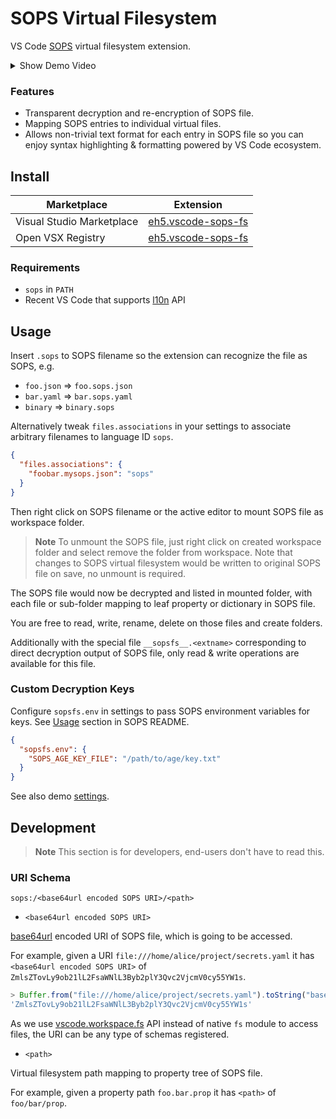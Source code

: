 # SOPS Virtual Filesystem

VS Code [SOPS](https://github.com/mozilla/sops) virtual filesystem extension.

<details>
  <summary>Show Demo Video</summary>

https://user-images.githubusercontent.com/24871166/224997543-886de0d0-f8ff-4d36-a71c-df399d447094.mp4

</details>

### Features

- Transparent decryption and re-encryption of SOPS file.
- Mapping SOPS entries to individual virtual files.
- Allows non-trivial text format for each entry in SOPS file so you can enjoy syntax highlighting & formatting powered by VS Code ecosystem.

## Install

| Marketplace               | Extension                                                                                    |
| ------------------------- | -------------------------------------------------------------------------------------------- |
| Visual Studio Marketplace | [eh5.vscode-sops-fs](https://marketplace.visualstudio.com/items?itemName=eh5.vscode-sops-fs) |
| Open VSX Registry         | [eh5.vscode-sops-fs](https://open-vsx.org/extension/eh5/vscode-sops-fs)                      |

### Requirements

- `sops` in `PATH`
- Recent VS Code that supports [l10n](https://code.visualstudio.com/api/references/vscode-api#l10n) API

## Usage

Insert `.sops` to SOPS filename so the extension can recognize the file as SOPS, e.g.

- `foo.json` => `foo.sops.json`
- `bar.yaml` => `bar.sops.yaml`
- `binary` => `binary.sops`

Alternatively tweak `files.associations` in your settings to associate arbitrary filenames to language ID `sops`.

```json
{
  "files.associations": {
    "foobar.mysops.json": "sops"
  }
}
```

Then right click on SOPS filename or the active editor to mount SOPS file as workspace folder.

> **Note**
> To unmount the SOPS file, just right click on created workspace folder and select remove the folder from workspace.
> Note that changes to SOPS virtual filesystem would be written to original SOPS file on save, no unmount is required.

The SOPS file would now be decrypted and listed in mounted folder, with each file or sub-folder mapping to leaf property or dictionary in SOPS file.

You are free to read, write, rename, delete on those files and create folders.

Additionally with the special file `__sopsfs__.<extname>` corresponding to direct decryption output of SOPS file, only read & write operations are available for this file.

### Custom Decryption Keys

Configure `sopsfs.env` in settings to pass SOPS environment variables for keys. See [Usage](https://github.com/mozilla/sops#id6) section in SOPS README.

```json
{
  "sopsfs.env": {
    "SOPS_AGE_KEY_FILE": "/path/to/age/key.txt"
  }
}
```

See also demo [settings](demo/.vscode/settings.json).

## Development

> **Note**
> This section is for developers, end-users don't have to read this.

### URI Schema

`sops:/<base64url encoded SOPS URI>/<path>`

- `<base64url encoded SOPS URI>`

[base64url](https://nodejs.org/api/buffer.html#buffers-and-character-encodings) encoded URI of SOPS file, which is going to be accessed.

For example, given a URI `file:///home/alice/project/secrets.yaml` it has `<base64url encoded SOPS URI>` of `ZmlsZTovLy9ob21lL2FsaWNlL3Byb2plY3Qvc2VjcmV0cy55YW1s`.

```javascript
> Buffer.from("file:///home/alice/project/secrets.yaml").toString("base64url")
'ZmlsZTovLy9ob21lL2FsaWNlL3Byb2plY3Qvc2VjcmV0cy55YW1s'
```

As we use [vscode.workspace.fs](https://code.visualstudio.com/api/references/vscode-api#FileSystem) API instead of native `fs` module to access files, the URI can be any type of schemas registered.

- `<path>`

Virtual filesystem path mapping to property tree of SOPS file.

For example, given a property path `foo.bar.prop` it has `<path>` of `foo/bar/prop`.
